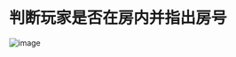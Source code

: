
# 判断玩家是否在房内并指出房号

![image](https://github.com/shiep18/EIS2020/blob/master/students/ZiYuan%20Wu/voice%20recognition/%E5%8C%97%E4%BA%AC%E5%A4%A9%E6%B0%94.png)
